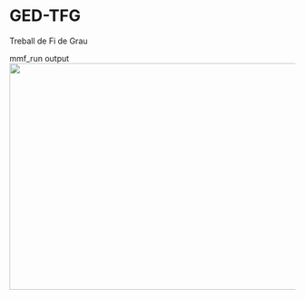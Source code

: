 # GED-TFG
Treball de Fi de Grau

mmf_run output
<img src="https://user-images.githubusercontent.com/13052324/203402235-aeafccb3-bfbf-42ab-a495-e5844598f7a4.png" width="900" height="400">
